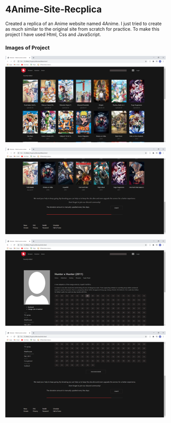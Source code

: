 # 4Anime-Site-Recplica
Created a replica of an Anime website named 4Anime. I just tried to create as much similar to the original site from scratch for practice. To make this project I have used Html, Css and JavaScript.

### Images of Project

![HomePage](Output_Images/HomePage.png)


![HomePage](Output_Images/HomePage-2.png)


![HomePage](Output_Images/InfoPage-1.png)


![HomePage](Output_Images/InfoPage-2.png)
